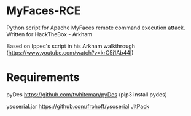 # MyFaces-RCE
Python script for Apache MyFaces remote command execution attack. Written for HackTheBox - Arkham

Based on Ippec's script in his Arkham walkthrough (https://www.youtube.com/watch?v=krC5j1Ab44I)

# Requirements
pyDes https://github.com/twhiteman/pyDes (pip3 install pydes)

ysoserial.jar https://github.com/frohoff/ysoserial [JitPack](https://jitpack.io/com/github/frohoff/ysoserial/master-SNAPSHOT/ysoserial-master-SNAPSHOT.jar)
